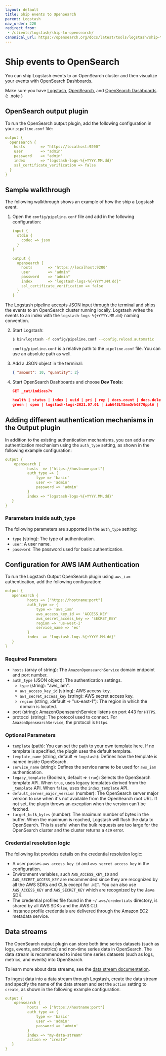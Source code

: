 ```yaml
---
layout: default
title: Ship events to OpenSearch
parent: Logstash
nav_order: 220
redirect_from:
 - /clients/logstash/ship-to-opensearch/
canonical_url: https://opensearch.org/docs/latest/tools/logstash/ship-to-opensearch/
---
```


# Ship events to OpenSearch

You can ship Logstash events to an OpenSearch cluster and then visualize your events with OpenSearch Dashboards.

Make sure you have [Logstash]({{site.url}}{{site.baseurl}}/tools/logstash/index#install-logstash), [OpenSearch]({{site.url}}{{site.baseurl}}/install-and-configure/install-opensearch/index/), and [OpenSearch Dashboards]({{site.url}}{{site.baseurl}}/install-and-configure/install-dashboards/index/).
{: .note }

## OpenSearch output plugin

To run the OpenSearch output plugin, add the following configuration in your `pipeline.conf` file:

```yml
output {
  opensearch {
    hosts       => "https://localhost:9200"
    user        => "admin"
    password    => "admin"
    index       => "logstash-logs-%{+YYYY.MM.dd}"
    ssl_certificate_verification => false
  }
}
```

## Sample walkthrough

The following walkthrough shows an example of how the ship a Logstash event.

1.  Open the `config/pipeline.conf` file and add in the following configuration:

    ```yml
    input {
      stdin {
        codec => json
      }
    }

    output {
      opensearch {
        hosts       => "https://localhost:9200"
        user        => "admin"
        password    => "admin"
        index       => "logstash-logs-%{+YYYY.MM.dd}"
        ssl_certificate_verification => false
      }
    }
    ```

The Logstash pipeline accepts JSON input through the terminal and ships the events to an OpenSearch cluster running locally. Logstash writes the events to an index with the `logstash-logs-%{+YYYY.MM.dd}` naming convention.

2. Start Logstash:

    ```bash
    $ bin/logstash -f config/pipeline.conf --config.reload.automatic
    ```

    `config/pipeline.conf` is a relative path to the `pipeline.conf` file. You can use an absolute path as well.

3. Add a JSON object in the terminal:

    ```json
    { "amount": 10, "quantity": 2}
    ```

4. Start OpenSearch Dashboards and choose **Dev Tools**:

    ```json
    GET _cat/indices?v

    health | status | index | uuid | pri | rep | docs.count | docs.deleted | store.size | pri.store.size
    green | open | logstash-logs-2021.07.01 | iuh648LYSnmQrkGf70pplA | 1 | 1 | 1 | 0 | 10.3kb | 5.1kb
    ```

## Adding different authentication mechanisms in the Output plugin

In addition to the existing authentication mechanisms, you can add a new authentication mechanism using the `auth_type` setting, as shown in the following example configuration:

```yml
output {    
    opensearch {        
          hosts  => ["https://hostname:port"]     
          auth_type => {            
              type => 'basic'           
              user => 'admin'           
              password => 'admin'           
          }             
          index => "logstash-logs-%{+YYYY.MM.dd}"       
   }            
}               
```
### Parameters inside auth_type

The following parameters are supported in the `auth_type` setting:

- `type` (string): The type of authentication.
- `user`: A user name.
- `password`: The password used for basic authentication.

## Configuration for AWS IAM Authentication

To run the Logstash Output OpenSearch plugin using `aws_iam` authentication, add the following configuration:

```yml
output {        
   opensearch {     
          hosts => ["https://hostname:port"]              
          auth_type => {    
              type => 'aws_iam'     
              aws_access_key_id => 'ACCESS_KEY'     
              aws_secret_access_key => 'SECRET_KEY'     
              region => 'us-west-2'    
              service_name => 'es'     
          }         
          index  => "logstash-logs-%{+YYYY.MM.dd}"      
   }            
}
```

### Required Parameters

- `hosts` (array of string): The `AmazonOpensearchService` domain endpoint and port number.
- `auth_type` (JSON object): The authentication settings.
    - `type` (string): "aws_iam".
    - `aws_access_key_id` (string): AWS access key.
    - `aws_secret_access_key` (string): AWS secret access key.
    - `region` (string, :default => "us-east-1"): The region in which the domain is located.
- port (string): AmazonOpensearchService listens on port 443 for `HTTPS`.
- protocol (string): The protocol used to connect. For `AmazonOpensearchService`, the protocol is `https`.

### Optional Parameters

- `template` (path): You can set the path to your own template here. If no template is specified, the plugin uses the default template.
- `template_name` (string, default => `logstash`): Defines how the template is named inside OpenSearch.
- `service_name` (string): Defines the service name to be used for `aws_iam` authentication.
- `legacy_template` (Boolean, default => `true`): Selects the OpenSearch template API. When `true`, uses legacy templates derived from the `_template` API. When `false`, uses the `index_template` API.
- `default_server_major_version` (number): The OpenSearch server major version to use when it's not available from the OpenSearch root URL. If not set, the plugin throws an exception when the version can't be fetched.
- `target_bulk_bytes` (number): The maximum number of bytes in the buffer. When the maximum is reached, Logstash will flush the data to OpenSearch. This is useful when the bulk requests are too large for the OpenSearch cluster and the cluster returns a `429` error.

### Credential resolution logic

The following list provides details on the credential resolution logic:

- A user passes `aws_access_key_id` and `aws_secret_access_key` in the configuration.
- Environment variables, such `AWS_ACCESS_KEY_ID` and `AWS_SECRET_ACCESS_KEY` are recommended since they are recognized by all the AWS SDKs and CLIs except for `.NET`. You can also use `AWS_ACCESS_KEY` and `AWS_SECRET_KEY` which are recognized by the Java SDK.
- The credential profiles file found in the `~/.aws/credentials` directory, is shared by all AWS SDKs and the AWS CLI.
- Instance profile credentials are delivered through the Amazon EC2 metadata service.

## Data streams

The OpenSearch output plugin can store both time series datasets (such as logs, events, and metrics) and non-time series data in OpenSearch.
The data stream is recommended to index time series datasets (such as logs, metrics, and events) into OpenSearch.

To learn more about data streams, see the [data stream documentation]({{site.url}}{{site.baseurl}}/opensearch/data-streams/).

To ingest data into a data stream through Logstash, create the data stream and specify the name of the data stream and set the `action` setting to `create`, as shown in the following example configuration:

```yml
output {    
    opensearch {        
          hosts  => ["https://hostname:port"]     
          auth_type => {            
              type => 'basic'           
              user => 'admin'           
              password => 'admin'           
          }
          index => "my-data-stream"
          action => "create"
   }            
}               
```
